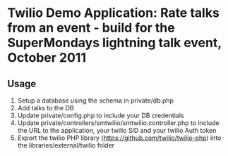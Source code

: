 # Twilio Demo Application: Rate talks from an event - build for the SuperMondays lightning talk event, October 2011

## Usage

1. Setup a database using the schema in private/db.php
2. Add talks to the DB
3. Update private/config.php to include your DB credentials
4. Update private/controllers/smtwilio/smtwilio.controller.php to include the URL to the application, your twilio SID and your twilio Auth token
5. Export the twilio PHP library (https://github.com/twilio/twilio-php) into the libraries/external/twilio folder 